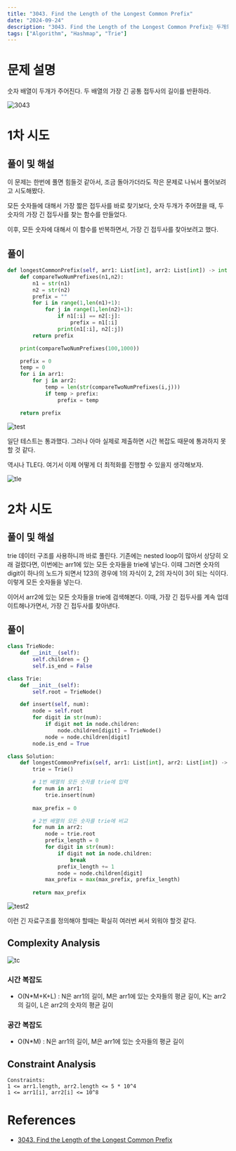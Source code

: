 ```yaml
---
title: "3043. Find the Length of the Longest Common Prefix"
date: "2024-09-24"
description: "3043. Find the Length of the Longest Common Prefix는 두개의 숫자 배열이 주어졌을 때, 가장 긴 공통 접두사의 길이를 반환하는 문제다."
tags: ["Algorithm", "Hashmap", "Trie"]
---
```


# 문제 설명
숫자 배열이 두개가 주어진다. 두 배열의 가장 긴 공통 접두사의 길이를 반환하라.

![3043](../../../images/LEET/3043/3043.png)

# 1차 시도

## 풀이 및 해설
이 문제는 한번에 풀면 힘들것 같아서, 조금 돌아가더라도 작은 문제로 나눠서 풀어보려고 시도해봤다.

모든 숫자들에 대해서 가장 짧은 접두사를 바로 찾기보다, 숫자 두개가 주어졌을 때, 두 숫자의 가장 긴 접두사를 찾는 함수를 만들었다.

이후, 모든 숫자에 대해서 이 함수를 반복하면서, 가장 긴 접두사를 찾아보려고 했다.

## 풀이
```python
def longestCommonPrefix(self, arr1: List[int], arr2: List[int]) -> int:
    def compareTwoNumPrefixes(n1,n2):
        n1 = str(n1)
        n2 = str(n2)
        prefix = ""
        for i in range(1,len(n1)+1):
            for j in range(1,len(n2)+1):
                if n1[:i] == n2[:j]:
                    prefix = n1[:i]
                print(n1[:i], n2[:j])
        return prefix

    print(compareTwoNumPrefixes(100,1000))

    prefix = 0
    temp = 0
    for i in arr1:
        for j in arr2:
            temp = len(str(compareTwoNumPrefixes(i,j)))
            if temp > prefix:
                prefix = temp

    return prefix
```

![test](../../../images/LEET/3043/test.png)

일단 테스트는 통과했다. 그러나 아마 실제로 제출하면 시간 복잡도 때문에 통과하지 못할 것 같다.

역시나 TLE다. 여기서 이제 어떻게 더 최적화를 진행할 수 있을지 생각해보자.

![tle](../../../images/LEET/3043/tle.png)


# 2차 시도

## 풀이 및 해설
trie 데이터 구조를 사용하니까 바로 풀린다. 기존에는 nested loop이 많아서 상당히 오래 걸렸다면, 이번에는 arr1에 있는 모든 숫자들을 trie에 넣는다. 이때 그러면 숫자의 digit이 하나의 노드가 되면서 123의 경우에 1의 자식이 2, 2의 자식이 3이 되는 식이다. 이렇게 모든 숫자들을 넣는다.

이어서 arr2에 있는 모든 숫자들을 trie에 검색해본다. 이때, 가장 긴 접두사를 계속 업데이트해나가면서, 가장 긴 접두사를 찾아낸다.

## 풀이
```python
class TrieNode:
    def __init__(self):
        self.children = {}
        self.is_end = False

class Trie:
    def __init__(self):
        self.root = TrieNode()

    def insert(self, num):
        node = self.root
        for digit in str(num):
            if digit not in node.children:
                node.children[digit] = TrieNode()
            node = node.children[digit]
        node.is_end = True

class Solution:
    def longestCommonPrefix(self, arr1: List[int], arr2: List[int]) -> int:
        trie = Trie()

        # 1번 배열의 모든 숫자를 trie에 입력
        for num in arr1:
            trie.insert(num)
        
        max_prefix = 0

        # 2번 배열의 모든 숫자를 trie에 비교
        for num in arr2:
            node = trie.root
            prefix_length = 0
            for digit in str(num):
                if digit not in node.children:
                    break
                prefix_length += 1
                node = node.children[digit]
            max_prefix = max(max_prefix, prefix_length)
        
        return max_prefix
```

![test2](../../../images/LEET/3043/test2.png)

이런 긴 자료구조를 정의해야 할때는 확실히 여러번 써서 외워야 할것 같다.

## Complexity Analysis
![tc](../../../images/LEET/3043/tc.png)

### 시간 복잡도
- O(N*M+K+L) : N은 arr1의 길이, M은 arr1에 있는 숫자들의 평균 길이, K는 arr2의 길이, L은 arr2의 숫자의 평균 길이

### 공간 복잡도
- O(N*M) : N은 arr1의 길이, M은 arr1에 있는 숫자들의 평균 길이

## Constraint Analysis
```
Constraints:
1 <= arr1.length, arr2.length <= 5 * 10^4
1 <= arr1[i], arr2[i] <= 10^8
```

# References
- [3043. Find the Length of the Longest Common Prefix](https://leetcode.com/problems/find-the-length-of-the-longest-common-prefix/)